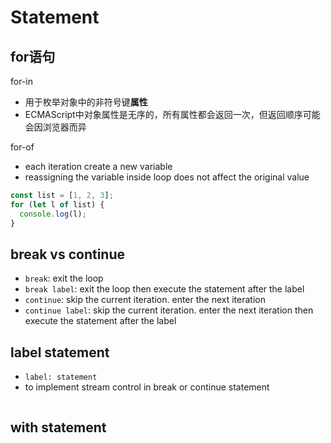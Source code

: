 # Statement

## for语句

for-in

- 用于枚举对象中的非符号键**属性**
- ECMAScript中对象属性是无序的，所有属性都会返回一次，但返回顺序可能会因浏览器而异

for-of

- each iteration create a new variable
- reassigning the variable inside loop does not affect the original value

```js
const list = [1, 2, 3];
for (let l of list) {
  console.log(l);
}
```

## break vs continue

- `break`: exit the loop
- `break label`: exit the loop then execute the statement after the label
- `continue`: skip the current iteration. enter the next iteration
- `continue label`: skip the current iteration. enter the next iteration then execute the statement after the label

## label statement

- `label: statement`
- to implement stream control in break or continue statement

```js
```

## with statement


